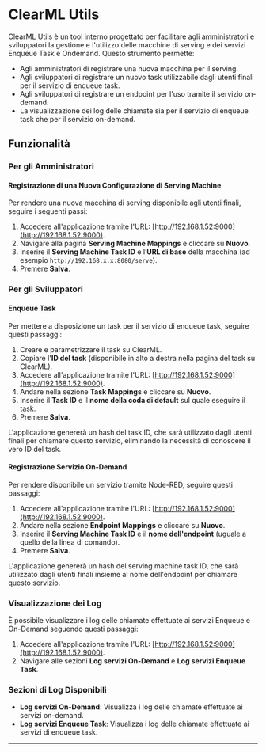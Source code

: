 # ClearML Utils

ClearML Utils è un tool interno progettato per facilitare agli amministratori e sviluppatori la gestione e l'utilizzo delle macchine di serving e dei servizi Enqueue Task e Ondemand. Questo strumento permette:

- Agli amministratori di registrare una nuova macchina per il serving.
- Agli sviluppatori di registrare un nuovo task utilizzabile dagli utenti finali per il servizio di enqueue task.
- Agli sviluppatori di registrare un endpoint per l'uso tramite il servizio on-demand.
- La visualizzazione dei log delle chiamate sia per il servizio di enqueue task che per il servizio on-demand.

## Funzionalità

### Per gli Amministratori

#### Registrazione di una Nuova Configurazione di Serving Machine

Per rendere una nuova macchina di serving disponibile agli utenti finali, seguire i seguenti passi:

1. Accedere all'applicazione tramite l'URL: [http://192.168.1.52:9000](http://192.168.1.52:9000).
2. Navigare alla pagina **Serving Machine Mappings** e cliccare su **Nuovo**.
3. Inserire il **Serving Machine Task ID** e l’**URL di base** della macchina (ad esempio `http://192.168.x.x:8080/serve`).
4. Premere **Salva**.

### Per gli Sviluppatori

#### Enqueue Task

Per mettere a disposizione un task per il servizio di enqueue task, seguire questi passaggi:

1. Creare e parametrizzare il task su ClearML.
2. Copiare l'**ID del task** (disponibile in alto a destra nella pagina del task su ClearML).
3. Accedere all'applicazione tramite l'URL: [http://192.168.1.52:9000](http://192.168.1.52:9000).
4. Andare nella sezione **Task Mappings** e cliccare su **Nuovo**.
5. Inserire il **Task ID** e il **nome della coda di default** sul quale eseguire il task.
6. Premere **Salva**.

L'applicazione genererà un hash del task ID, che sarà utilizzato dagli utenti finali per chiamare questo servizio, eliminando la necessità di conoscere il vero ID del task.

#### Registrazione Servizio On-Demand

Per rendere disponibile un servizio tramite Node-RED, seguire questi passaggi:

1. Accedere all'applicazione tramite l'URL: [http://192.168.1.52:9000](http://192.168.1.52:9000).
2. Andare nella sezione **Endpoint Mappings** e cliccare su **Nuovo**.
3. Inserire il **Serving Machine Task ID** e il **nome dell'endpoint** (uguale a quello della linea di comando).
4. Premere **Salva**.

L'applicazione genererà un hash del serving machine task ID, che sarà utilizzato dagli utenti finali insieme al nome dell'endpoint per chiamare questo servizio.

### Visualizzazione dei Log

È possibile visualizzare i log delle chiamate effettuate ai servizi Enqueue e On-Demand seguendo questi passaggi:

1. Accedere all'applicazione tramite l'URL: [http://192.168.1.52:9000](http://192.168.1.52:9000).
2. Navigare alle sezioni **Log servizi On-Demand** e **Log servizi Enqueue Task**.

### Sezioni di Log Disponibili

- **Log servizi On-Demand**: Visualizza i log delle chiamate effettuate ai servizi on-demand.
- **Log servizi Enqueue Task**: Visualizza i log delle chiamate effettuate ai servizi di enqueue task.

---